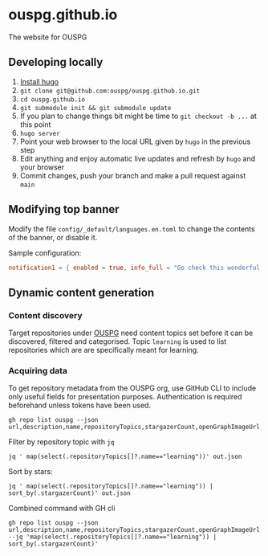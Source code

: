 # ouspg.github.io
The website for OUSPG

## Developing locally

 1. [Install hugo](https://gohugo.io/installation/)
 1. `git clone git@github.com:ouspg/ouspg.github.io.git`
 1. `cd ouspg.github.io`
 1. `git submodule init && git submodule update`
 1. If you plan to change things bit might be time to `git checkout -b ...` at this point
 1. `hugo server`
 1. Point your web browser to the local URL given by `hugo` in the previous step
 1. Edit anything and enjoy automatic live updates and refresh by `hugo` and your browser
 1. Commit changes, push your branch and make a pull request against `main`

## Modifying top banner

Modify the file `config/_default/languages.en.toml` to change the contents of the banner, or disable it.

Sample configuration:

```toml
notification1 = { enabled = true, info_full = "Go check this wonderful search engine!", info_short = "Here is Google.", url = "https://google.com" }
```


## Dynamic content generation

### Content discovery

Target repositories under [OUSPG](https://github.com/ouspg) need content topics set before it can be discovered, filtered and categorised.
Topic `learning` is used to list repositories which are are specifically meant for learning.

### Acquiring data


To get repository metadata from the OUSPG org, use GitHub CLI to include only useful fields for presentation purposes.
Authentication is required beforehand unless tokens have been used.

```console
gh repo list ouspg --json url,description,name,repositoryTopics,stargazerCount,openGraphImageUrl
```

Filter by repository topic with `jq`
```console
jq ' map(select(.repositoryTopics[]?.name=="learning"))' out.json
```

Sort by stars:
```console
jq ' map(select(.repositoryTopics[]?.name=="learning")) | sort_by(.stargazerCount)' out.json
```



Combined command with GH cli
```console
gh repo list ouspg --json url,description,name,repositoryTopics,stargazerCount,openGraphImageUrl --jq 'map(select(.repositoryTopics[]?.name=="learning")) | sort_by(.stargazerCount)'

```